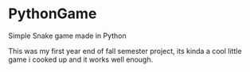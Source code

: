 # PythonGame
Simple Snake game made in Python 

This was my first year end of fall semester project, its kinda a cool little game i cooked up and it works well enough.
